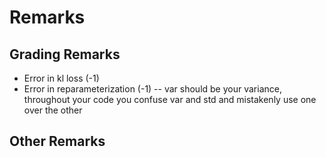 
# Remarks


## Grading Remarks
- Error in kl loss (-1)
- Error in reparameterization (-1)
-- var should be your variance, throughout your code you confuse var and std and mistakenly use one over the other

## Other Remarks

